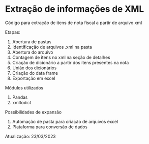 # Extração de informações de XML

Código para extração de itens de nota fiscal a partir de arquivo xml

Etapas:
1. Abertura de pastas
2. Identificação de arquivos .xml na pasta
3. Abertura do arquivo
4. Contagem de itens no xml na seção de detalhes
5. Criação de dicionário a partir dos itens presentes na nota
6. União dos dicionários
7. Criação do data frame
8. Exportação em excel

Módulos utilizados
1. Pandas
2. xmltodict


Possibilidades de expansão
1. Automação de pasta para criação de arquivos excel
2. Plataforma para conversão de dados

Atualização: 23/03/2023